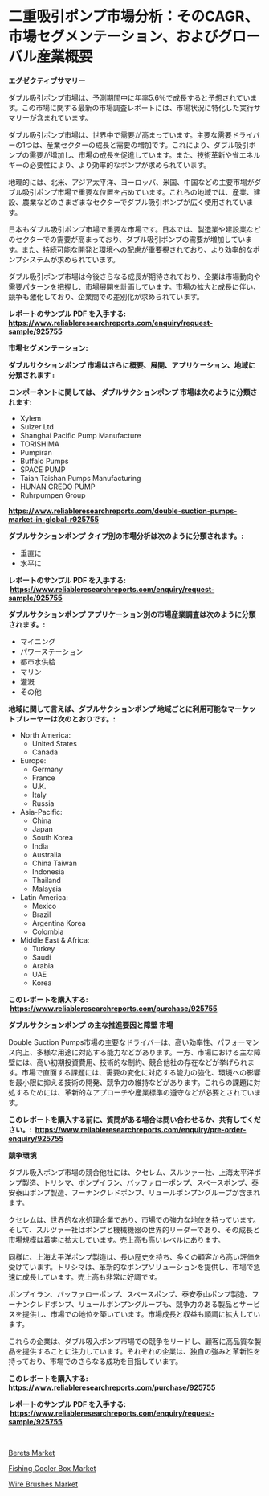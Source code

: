 <p><h1>二重吸引ポンプ市場分析：そのCAGR、市場セグメンテーション、およびグローバル産業概要</h1></p><p><strong>エグゼクティブサマリー</strong></p>
<p><p>ダブル吸引ポンプ市場は、予測期間中に年率5.6％で成長すると予想されています。この市場に関する最新の市場調査レポートには、市場状況に特化した実行サマリーが含まれています。</p><p>ダブル吸引ポンプ市場は、世界中で需要が高まっています。主要な需要ドライバーの1つは、産業セクターの成長と需要の増加です。これにより、ダブル吸引ポンプの需要が増加し、市場の成長を促進しています。また、技術革新や省エネルギーの必要性により、より効率的なポンプが求められています。</p><p>地理的には、北米、アジア太平洋、ヨーロッパ、米国、中国などの主要市場がダブル吸引ポンプ市場で重要な位置を占めています。これらの地域では、産業、建設、農業などのさまざまなセクターでダブル吸引ポンプが広く使用されています。</p><p>日本もダブル吸引ポンプ市場で重要な市場です。日本では、製造業や建設業などのセクターでの需要が高まっており、ダブル吸引ポンプの需要が増加しています。また、持続可能な開発と環境への配慮が重要視されており、より効率的なポンプシステムが求められています。</p><p>ダブル吸引ポンプ市場は今後さらなる成長が期待されており、企業は市場動向や需要パターンを把握し、市場展開を計画しています。市場の拡大と成長に伴い、競争も激化しており、企業間での差別化が求められています。</p></p>
<p><strong>レポートのサンプル PDF を入手する: <a href="https://www.reliableresearchreports.com/enquiry/request-sample/925755">https://www.reliableresearchreports.com/enquiry/request-sample/925755</a></strong></p>
<p><strong>市場セグメンテーション:</strong></p>
<p><strong> ダブルサクションポンプ 市場はさらに概要、展開、アプリケーション、地域に分類されます :</strong></p>
<p><strong>コンポーネントに関しては、 ダブルサクションポンプ 市場は次のように分類されます: &nbsp;</strong></p>
<p><ul><li>Xylem</li><li>Sulzer Ltd</li><li>Shanghai Pacific Pump Manufacture</li><li>TORISHIMA</li><li>Pumpiran</li><li>Buffalo Pumps</li><li>SPACE PUMP</li><li>Taian Taishan Pumps Manufacturing</li><li>HUNAN CREDO PUMP</li><li>Ruhrpumpen Group</li></ul></p>
<p><strong><a href="https://www.reliableresearchreports.com/double-suction-pumps-market-in-global-r925755">https://www.reliableresearchreports.com/double-suction-pumps-market-in-global-r925755</a></strong></p>
<p><strong> ダブルサクションポンプ タイプ別の市場分析は次のように分類されます。:</strong></p>
<p><ul><li>垂直に</li><li>水平に</li></ul></p>
<p><strong>レポートのサンプル PDF を入手する: &nbsp;<a href="https://www.reliableresearchreports.com/enquiry/request-sample/925755">https://www.reliableresearchreports.com/enquiry/request-sample/925755</a></strong></p>
<p><strong> ダブルサクションポンプ アプリケーション別の市場産業調査は次のように分類されます。:</strong></p>
<p><ul><li>マイニング</li><li>パワーステーション</li><li>都市水供給</li><li>マリン</li><li>灌漑</li><li>その他</li></ul></p>
<p><strong>地域に関して言えば、ダブルサクションポンプ 地域ごとに利用可能なマーケットプレーヤーは次のとおりです。:</strong></p>
<p><ul>
    <li>
        North America:
        <ul>
            <li>United States</li>
            <li>Canada</li>
        </ul>
    </li>
    <li>
        Europe:
        <ul>
            <li>Germany</li>
            <li>France</li>
            <li>U.K.</li>
            <li>Italy</li>
            <li>Russia</li>
        </ul>
    </li>
    <li>
        Asia-Pacific:
        <ul>
            <li>China</li>
            <li>Japan</li>
            <li>South Korea</li>
            <li>India</li>
            <li>Australia</li>
            <li>China Taiwan</li>
            <li>Indonesia</li>
            <li>Thailand</li>
            <li>Malaysia</li>
        </ul>
    </li>
    <li>
        Latin America:
        <ul>
            <li>Mexico</li>
            <li>Brazil</li>
            <li>Argentina Korea</li>
            <li>Colombia</li>
        </ul>
    </li>
    <li>
        Middle East & Africa:
        <ul>
            <li>Turkey</li>
            <li>Saudi</li>
            <li>Arabia</li>
            <li>UAE</li>
            <li>Korea</li>
        </ul>
    </li>
    </ul></p>
<p><strong>このレポートを購入する: &nbsp;<a href="https://www.reliableresearchreports.com/purchase/925755">https://www.reliableresearchreports.com/purchase/925755</a></strong></p>
<p><strong>ダブルサクションポンプ の主な推進要因と障壁 市場</strong></p>
<p><p>Double Suction Pumps市場の主要なドライバーは、高い効率性、パフォーマンス向上、多様な用途に対応する能力などがあります。一方、市場における主な障壁には、高い初期投資費用、技術的な制約、競合他社の存在などが挙げられます。市場で直面する課題には、需要の変化に対応する能力の強化、環境への影響を最小限に抑える技術の開発、競争力の維持などがあります。これらの課題に対処するためには、革新的なアプローチや産業標準の遵守などが必要とされています。</p></p>
<p><strong>このレポートを購入する前に、質問がある場合は問い合わせるか、共有してください。:&nbsp; <a href="https://www.reliableresearchreports.com/enquiry/pre-order-enquiry/925755">https://www.reliableresearchreports.com/enquiry/pre-order-enquiry/925755</a></strong></p>
<p><strong>競争環境</strong></p>
<p><p>ダブル吸入ポンプ市場の競合他社には、クセレム、スルツァー社、上海太平洋ポンプ製造、トリシマ、ポンプイラン、バッファローポンプ、スペースポンプ、泰安泰山ポンプ製造、フーナンクレドポンプ、リュールポンプングループが含まれます。</p><p>クセレムは、世界的な水処理企業であり、市場での強力な地位を持っています。そして、スルツァー社はポンプと機械機器の世界的リーダーであり、その成長と市場規模は着実に拡大しています。売上高も高いレベルにあります。</p><p>同様に、上海太平洋ポンプ製造は、長い歴史を持ち、多くの顧客から高い評価を受けています。トリシマは、革新的なポンプソリューションを提供し、市場で急速に成長しています。売上高も非常に好調です。</p><p>ポンプイラン、バッファローポンプ、スペースポンプ、泰安泰山ポンプ製造、フーナンクレドポンプ、リュールポンプングループも、競争力のある製品とサービスを提供し、市場での地位を築いています。市場成長と収益も順調に拡大しています。</p><p>これらの企業は、ダブル吸入ポンプ市場での競争をリードし、顧客に高品質な製品を提供することに注力しています。それぞれの企業は、独自の強みと革新性を持っており、市場でのさらなる成功を目指しています。</p></p>
<p><strong>このレポートを購入する: &nbsp; <a href="https://www.reliableresearchreports.com/purchase/925755">https://www.reliableresearchreports.com/purchase/925755</a></strong></p>
<p><strong>レポートのサンプル PDF を入手する: &nbsp;<a href="https://www.reliableresearchreports.com/enquiry/request-sample/925755">https://www.reliableresearchreports.com/enquiry/request-sample/925755</a></strong><strong></strong></p>
<p>&nbsp;</p>
<p><p><a href="https://crocus-run-b5a.notion.site/Berets-Market-Size-Reveals-the-Best-Marketing-Channels-In-Global-Industry-bf1fb26ca19c43fd9c12d4a280d1a9d1">Berets Market</a></p><p><a href="https://gratis-rainforest-2ca.notion.site/Fishing-Cooler-Box-Market-Exploring-Market-Share-Market-Trends-and-Future-Growth-d11ba1025c134866b0192be1bed7f768">Fishing Cooler Box Market</a></p><p><a href="https://metal-farmhouse-e95.notion.site/Wire-Brushes-Market-Size-Market-Outlook-and-Market-Forecast-2024-to-2031-08e82ff64d284603a875be7a7d85a4a2">Wire Brushes Market</a></p></p>
